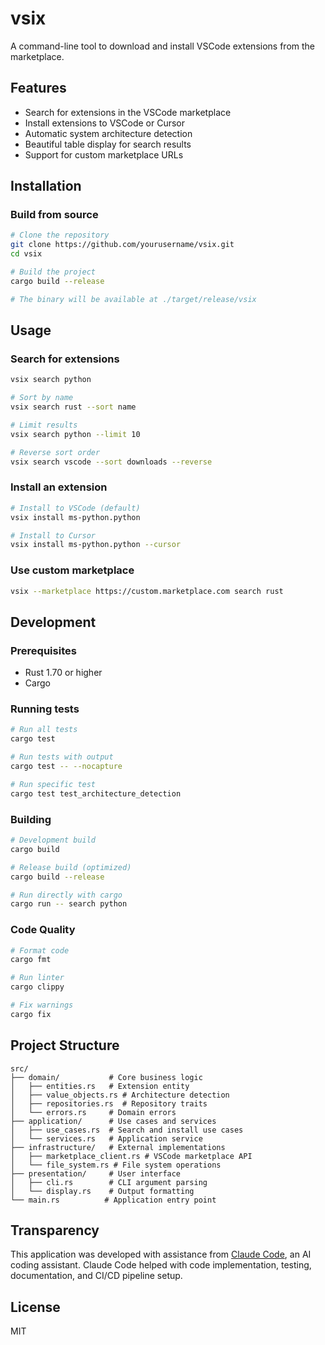 # vsix

A command-line tool to download and install VSCode extensions from the marketplace.

## Features

- Search for extensions in the VSCode marketplace
- Install extensions to VSCode or Cursor
- Automatic system architecture detection
- Beautiful table display for search results
- Support for custom marketplace URLs

## Installation

### Build from source

```bash
# Clone the repository
git clone https://github.com/yourusername/vsix.git
cd vsix

# Build the project
cargo build --release

# The binary will be available at ./target/release/vsix
```

## Usage

### Search for extensions
```bash
vsix search python

# Sort by name
vsix search rust --sort name

# Limit results
vsix search python --limit 10

# Reverse sort order
vsix search vscode --sort downloads --reverse
```

### Install an extension
```bash
# Install to VSCode (default)
vsix install ms-python.python

# Install to Cursor
vsix install ms-python.python --cursor
```

### Use custom marketplace
```bash
vsix --marketplace https://custom.marketplace.com search rust
```

## Development

### Prerequisites

- Rust 1.70 or higher
- Cargo

### Running tests

```bash
# Run all tests
cargo test

# Run tests with output
cargo test -- --nocapture

# Run specific test
cargo test test_architecture_detection
```

### Building

```bash
# Development build
cargo build

# Release build (optimized)
cargo build --release

# Run directly with cargo
cargo run -- search python
```

### Code Quality

```bash
# Format code
cargo fmt

# Run linter
cargo clippy

# Fix warnings
cargo fix
```

## Project Structure

```
src/
├── domain/           # Core business logic
│   ├── entities.rs   # Extension entity
│   ├── value_objects.rs # Architecture detection
│   ├── repositories.rs  # Repository traits
│   └── errors.rs     # Domain errors
├── application/      # Use cases and services
│   ├── use_cases.rs  # Search and install use cases
│   └── services.rs   # Application service
├── infrastructure/   # External implementations
│   ├── marketplace_client.rs # VSCode marketplace API
│   └── file_system.rs # File system operations
├── presentation/     # User interface
│   ├── cli.rs        # CLI argument parsing
│   └── display.rs    # Output formatting
└── main.rs          # Application entry point
```

## Transparency

This application was developed with assistance from [Claude Code](https://claude.ai/code), an AI coding assistant. Claude Code helped with code implementation, testing, documentation, and CI/CD pipeline setup.

## License

MIT